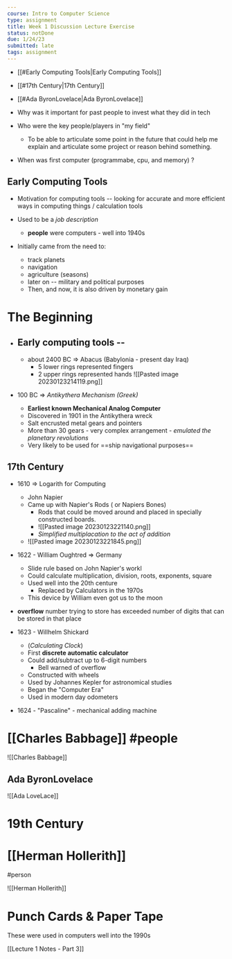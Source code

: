 ```yaml
---
course: Intro to Computer Science
type: assignment
title: Week 1 Discussion Lecture Exercise
status: notDone
due: 1/24/23
submitted: late
tags: assignment
---
```



- [[#Early Computing Tools|Early Computing Tools]]
- [[#17th Century|17th Century]]
- [[#Ada ByronLovelace|Ada ByronLovelace]]


- Why was it important for past people to invest what they did in tech


- Who were the key people/players in "my field"
	- To be able to articulate some point in the future that could help me explain and articulate some project or reason behind something. 

- When was first computer (programmabe, cpu, and memory) ?


## Early Computing Tools

- Motivation for computing tools -- looking for accurate and more efficient ways in computing things / calculation tools
- Used to be a *job description*
	- **people** were computers - well into 1940s

- Initially came from the need to:
	- track planets
	- navigation
	- agriculture (seasons)
	- later on -- military and political purposes
	- Then, and now, it is also driven by monetary gain


# The Beginning

- ## Early computing tools -- 
	- about 2400 BC => Abacus (Babylonia - present day Iraq)
		- 5 lower rings represented fingers
		- 2 upper rings represented hands
![[Pasted image 20230123214119.png]]

- 100 BC => *Antikythera Mechanism (Greek)*
	- **Earliest known Mechanical Analog Computer**
	- Discovered in 1901 in the Antikythera wreck
	- Salt encrusted metal gears and pointers
	- More than 30 gears - very complex arrangement - *emulated the planetary revolutions*
	- Very likely to be used for ==ship navigational purposes==

## 17th Century

- 1610 => Logarith for Computing
	- John Napier 
	- Came up with Napier's Rods ( or Napiers Bones)
		- Rods that could be moved around and placed in specially constructed boards.
		- ![[Pasted image 20230123221140.png]]
		- *Simplified multiplacation to the act of addition*
	- ![[Pasted image 20230123221845.png]]

- 1622 - William Oughtred => Germany
	- Slide rule based on John Napier's workl
	- Could calculate multiplication, division, roots, exponents, square
	- Used well into the 20th centure
		- Replaced by Calculators in the 1970s
	- This device by William even got us to the moon
- **overflow** number trying to store has exceeded number of digits that can be stored in that place

- 1623 - Willhelm Shickard
	- (*Calculating Clock*)
	- First **discrete automatic calculator**
	- Could add/subtract up to 6-digit numbers
		- Bell warned of overflow
	- Constructed with wheels
	- Used by Johannes Kepler for astronomical studies
	- Began the "Computer Era"
	- Used in modern day odometers
- 1624 - "Pascaline" - mechanical adding machine

# [[Charles Babbage]] #people 

![[Charles Babbage]]

## Ada ByronLovelace

![[Ada LoveLace]]

# 19th Century

# [[Herman Hollerith]] 
#person

![[Herman Hollerith]]

# Punch Cards & Paper Tape

These were used in computers well into the 1990s 

[[Lecture 1 Notes - Part 3]]